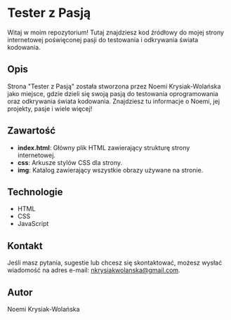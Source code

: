 # Tester z Pasją

Witaj w moim repozytorium! Tutaj znajdziesz kod źródłowy do mojej strony internetowej poświęconej pasji do testowania i odkrywania świata kodowania.

## Opis

Strona "Tester z Pasją" została stworzona przez Noemi Krysiak-Wolańska jako miejsce, gdzie dzieli się swoją pasją do testowania oprogramowania oraz odkrywania świata kodowania. Znajdziesz tu informacje o Noemi, jej projekty, pasje i wiele więcej!

## Zawartość

- **index.html**: Główny plik HTML zawierający strukturę strony internetowej.
- **css**: Arkusze stylów CSS dla strony.
- **img**: Katalog zawierający wszystkie obrazy używane na stronie.


## Technologie

- HTML
- CSS
- JavaScript

## Kontakt

Jeśli masz pytania, sugestie lub chcesz się skontaktować, możesz wysłać wiadomość na adres e-mail: nkrysiakwolanska@gmail.com.

## Autor

Noemi Krysiak-Wolańska
